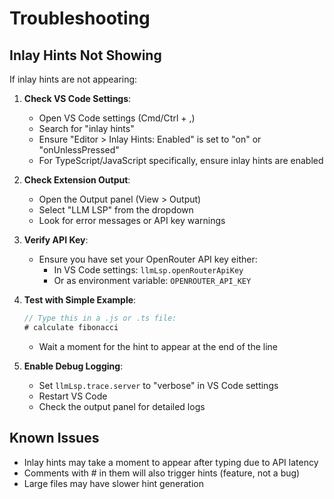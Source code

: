 # Troubleshooting

## Inlay Hints Not Showing

If inlay hints are not appearing:

1. **Check VS Code Settings**:
   - Open VS Code settings (Cmd/Ctrl + ,)
   - Search for "inlay hints"
   - Ensure "Editor > Inlay Hints: Enabled" is set to "on" or "onUnlessPressed"
   - For TypeScript/JavaScript specifically, ensure inlay hints are enabled

2. **Check Extension Output**:
   - Open the Output panel (View > Output)
   - Select "LLM LSP" from the dropdown
   - Look for error messages or API key warnings

3. **Verify API Key**:
   - Ensure you have set your OpenRouter API key either:
     - In VS Code settings: `llmLsp.openRouterApiKey`
     - Or as environment variable: `OPENROUTER_API_KEY`

4. **Test with Simple Example**:
   ```javascript
   // Type this in a .js or .ts file:
   # calculate fibonacci
   ```
   - Wait a moment for the hint to appear at the end of the line

5. **Enable Debug Logging**:
   - Set `llmLsp.trace.server` to "verbose" in VS Code settings
   - Restart VS Code
   - Check the output panel for detailed logs

## Known Issues

- Inlay hints may take a moment to appear after typing due to API latency
- Comments with # in them will also trigger hints (feature, not a bug)
- Large files may have slower hint generation